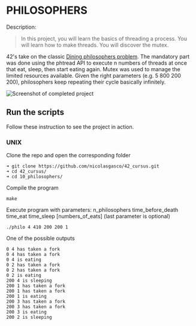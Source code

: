 # PHILOSOPHERS

Description:
> In this project, you will learn the basics of threading a process. You will learn how to make threads. You will discover the mutex.


42's take on the classic [Dining philosophers problem](https://en.wikipedia.org/wiki/Dining_philosophers_problem). The mandatory part was done using the phtread API to execute n numbers of threads at once that eat, sleep, then start eating again. Mutex was used to manage the limited resources available. Given the right parameters (e.g. 5 800 200 200), philosophers keep repeating their cycle basically infinitely.

![Screenshot of completed project](https://res.cloudinary.com/ngasco/image/upload/v1639432723/42/Screenshot_from_2021-12-13_22-57-45_jy9pa7.png "Screenshot of Philosophers")
## Run the scripts

Follow these instruction to see the project in action.

### UNIX
Clone the repo and open the corresponding folder
```
➜ git clone https://github.com/nicolasgasco/42_cursus.git
➜ cd 42_cursus/
➜ cd 10_philosophers/
```
Compile the program
```
make
```
Execute program with parameters: n_philosophers time_before_death time_eat time_sleep [numbers_of_eats] (last parameter is optional)
```
./philo 4 410 200 200 1
```
One of the possible outputs 
```
0 4 has taken a fork
0 4 has taken a fork
0 4 is eating
0 2 has taken a fork
0 2 has taken a fork
0 2 is eating
200 4 is sleeping
200 1 has taken a fork
200 1 has taken a fork
200 1 is eating
200 3 has taken a fork
200 3 has taken a fork
200 3 is eating
200 2 is sleeping
```
